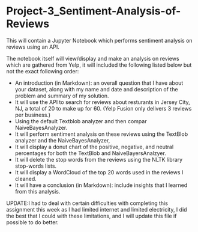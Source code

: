 # Project-3_Sentiment-Analysis-of-Reviews
This will contain a Jupyter Notebook which performs sentiment analysis on reviews using an API.

The notebook itself will view/display and make an analysis on reviews which are gathered from Yelp, it will included the following listed below but not the exact following order:

- An introduction (in Markdown): an overall question that I have about your dataset, along with my name and date and description of the problem and summary of my solution.
- It will use the API to search for reviews about resturants in Jersey City, NJ, a total of 20 to make up for 60. (Yelp Fusion only delivers 3 reviews per business.)
- Using the default Textblob analyzer and then compar NaiveBayesAnalyzer.
- It will perform sentiment analysis on these reviews using the TextBlob analyzer and the NaiveBayesAnalyzer,
- It will display a donut chart of the positive, negative, and neutral percentages for both the TextBlob and NaiveBayersAnalzyer. 
- It will delete the stop words from the reviews using the NLTK library stop-words lists.
- It will display a WordCloud of the top 20 words used in the reviews I cleaned.
- It will have a conclusion (in Markdown): include insights that I learned from this analysis.


UPDATE:I had to deal with certain difficulties with completing this assignment this week as I had limited internet and limited electricity, I did the best that I could with these limitations, and I will update this file if possible to do better.
